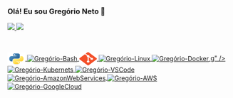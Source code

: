### Olá! Eu sou Gregório Neto 👋

<div>
  <a href="https://github.com/igregorioneto">
  <img height="180em" src="https://github-readme-stats.vercel.app/api?username=igregorioneto&show_icons=true&theme=highcontrast,&include_all_commits=true&count_private=true"/>
  <img height="180em" src="https://github-readme-stats.vercel.app/api/top-langs/?username=igregorioneto&layout=compact&langs_count=7&theme=highcontrast,"/>
    </div>

##
<div style="display: inline_block"><br>
  <img align="center" alt="Gregório-Python" height="30" width="40" src="https://raw.githubusercontent.com/devicons/devicon/master/icons/python/python-original.svg" />
  <img align="center" alt="Gregório-Bash" height="30" width="40" src="https://cdn.jsdelivr.net/gh/devicons/devicon/icons/bash/bash-original.svg" />
  <img align="center" alt="Gregório-Git" height="30" width="40" src="https://raw.githubusercontent.com/devicons/devicon/master/icons/git/git-original.svg" />
  <img align="center" alt="Gregório-Linux" height="30" width="40" src="https://cdn.jsdelivr.net/gh/devicons/devicon/icons/linux/linux-original.svg" />
  <img align="center" alt="Gregório-Docker" height="30" width="40" src="https://cdn.jsdelivr.net/npm/simple-icons@3.13.0/icons/docker.svg" />
  g" />
  <img align="center" alt="Gregório-Kubernets" height="30" width="40" src="https://cdn.jsdelivr.net/npm/simple-icons@3.13.0/icons/kubernetes.svg" />
  <img align="center" alt="Gregório-VSCode" height="30" width="40" src="https://cdn.jsdelivr.net/gh/devicons/devicon/icons/vscode/vscode-original.svg" />
  <img align="center" alt="Gregório-AmazonWebServices" height="30" width="40" src="https://cdn.jsdelivr.net/gh/devicons/devicon/icons/amazonwebservices/amazonwebservices-original.svg" />
  <img align="center" alt="Gregório-AWS" height="30" width="40" src="https://cdn.jsdelivr.net/npm/simple-icons@3.13.0/icons/amazonaws.svg" />
  <img align="center" alt="Gregório-GoogleCloud" height="30" width="40" src="https://cdn.jsdelivr.net/npm/simple-icons@3.13.0/icons/googlecloud.svg" />
</div>
  
